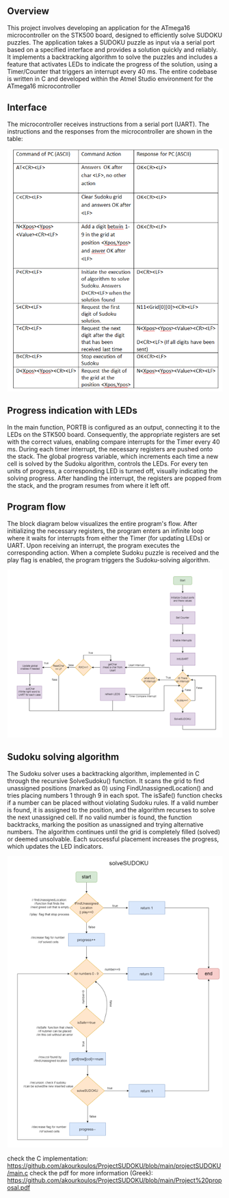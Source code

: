 ## Overview

This project involves developing an application for the ATmega16 microcontroller on the STK500 board, designed to efficiently solve SUDOKU puzzles.
The application takes a SUDOKU puzzle as input via a serial port based on a specified interface and provides a solution quickly and reliably.
It implements a backtracking algorithm to solve the puzzles and includes a feature that activates LEDs to indicate the progress of the solution, 
using a Timer/Counter that triggers an interrupt every 40 ms. The entire codebase is written in C and developed within the Atmel Studio environment for the ATmega16 microcontroller

## Interface

The microcontroller receives instructions from a serial port (UART). The instructions and the responses from the microcontroller are shown in the table:

![alt text](https://github.com/akourkoulos/ProjectSUDOKU/blob/main/projectSUDOKU/Figures/Protocol.png)

## Progress indication with LEDs
In the main function, PORTB is configured as an output, connecting it to the LEDs on the STK500 board. Consequently, the appropriate registers are set with the correct values, enabling compare interrupts for the Timer every 40 ms. During each timer interrupt, the necessary registers are pushed onto the stack. The global progress variable, which increments each time a new cell is solved by the Sudoku algorithm, controls the LEDs. For every ten units of progress, a corresponding LED is turned off, visually indicating the solving progress. After handling the interrupt, the registers are popped from the stack, and the program resumes from where it left off.

## Program flow 

The block diagram below visualizes the entire program's flow. After initializing the necessary registers, the program enters an infinite loop where it waits for interrupts from either the Timer (for updating LEDs) or UART. Upon receiving an interrupt, the program executes the corresponding action. When a complete Sudoku puzzle is received and the play flag is enabled, the program triggers the Sudoku-solving algorithm.

![alt text](https://github.com/akourkoulos/ProjectSUDOKU/blob/main/projectSUDOKU/Figures/program%20flow.png)

## Sudoku solving algorithm

The Sudoku solver uses a backtracking algorithm, implemented in C through the recursive SolveSudoku() function. It scans the grid to find unassigned positions (marked as 0) using FindUnassignedLocation() and tries placing numbers 1 through 9 in each spot. The isSafe() function checks if a number can be placed without violating Sudoku rules. If a valid number is found, it is assigned to the position, and the algorithm recurses to solve the next unassigned cell.
If no valid number is found, the function backtracks, marking the position as unassigned and trying alternative numbers. The algorithm continues until the grid is completely filled (solved) or deemed unsolvable. Each successful placement increases the progress, which updates the LED indicators.

![alt text](https://github.com/akourkoulos/ProjectSUDOKU/blob/main/projectSUDOKU/Figures/SudokuSolver.png)

check the C implementation: https://github.com/akourkoulos/ProjectSUDOKU/blob/main/projectSUDOKU/main.c
check the pdf for more information (Greek): https://github.com/akourkoulos/ProjectSUDOKU/blob/main/Project%20proposal.pdf
